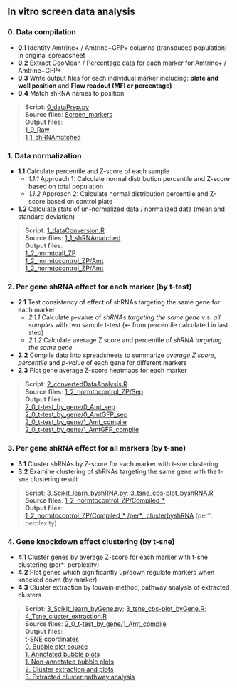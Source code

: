 ## In vitro screen data analysis
### 0. Data compilation <br/> 
* __0.1__ Identify Amtrine+ / Amtrine+GFP+ columns (transduced population) in original spreadsheet <br/>
* __0.2__ Extract GeoMean / Percentage data for each marker for Amtrine+ / Amtrine+GFP+ <br/> 
* __0.3__ Write output files for each individual marker including: __plate and well position__ and __Flow readout (MFI or percentage)__ <br/> 
* __0.4__ Match shRNA names to position <br/>

>__Script__: [0_dataPrep.py](0_Codes/0_dataPrep.py) <br/> 
__Source files__: [Screen_markers](InVitro/Megan_originaldata/Screen_markers)  <br/> 
__Output files__:  <br/>
[1_0_Raw](InVitro/1_0_Raw) <br/> 
[1_1_shRNAmatched](InVitro/1_1_shRNAmatched)

### 1. Data normalization <br/> 
* __1.1__ Calculate percentile and Z-score of each sample <br/> 
   * _1.1.1_ Approach 1: Calculate normal distribution percentile and Z-score based on total population <br/> 
   * _1.1.2_ Approach 2: Calculate normal distribution percentile and Z-score based on control plate <br/> 
* __1.2__ Calculate stats of un-normalized data / normalized data (mean and standard deviation) <br/> 
>__Script__: [1_dataConversion.R](0_Codes/1_dataConversion.R) <br/> 
__Source files__: [1_1_shRNAmatched](InVitro/1_1_shRNAmatched) <br/> 
__Output files__: <br/>
[1_2_normtoall_ZP](InVitro/1_2_normtoall_ZP) <br/> 
[1_2_normtocontrol_ZP/Amt](InVitro/1_2_normtocontrol_ZP/0_Amt) <br/>
[1_2_normtocontrol_ZP/Amt](InVitro/1_2_normtocontrol_ZP/0_AmtGFP)

### 2. Per gene shRNA effect for each marker (by t-test)
* __2.1__ Test consistency of effect of shRNAs targeting the same gene for each marker <br/> 
   * _2.1.1_ Calculate p-value of _shRNAs targeting the same gene_ v.s. _all samples_ with two sample t-test (<- from percentile calculated in last step)  <br/> 
   * _2.1.2_ Calculate average Z score and percentile of _shRNA targeting the same gene_  <br/> 
* __2.2__ Compile data into spreadsheets to summarize _average Z score_, _percentile_ and _p-value_ of each gene for different markers
* __2.3__ Plot gene average Z-score heatmaps for each marker
>__Script__: [2_convertedDataAnalysis.R](0_Codes/2_convertedDataAnalysis.R) <br/> 
__Source files__: [1_2_normtocontrol_ZP/Sep](InVitro/1_2_normtocontrol_ZP/Sep) <br/> 
__Output files__: <br/> 
[2_0_t-test_by_gene/0_Amt_sep](InVitro/2_0_t-test_by_gene/0_Amt_sep) <br/>
[2_0_t-test_by_gene/0_AmtGFP_sep](InVitro/2_0_t-test_by_gene/0_AmtGFP_sep) <br/>
[2_0_t-test_by_gene/1_Amt_compile](InVitro/2_0_t-test_by_gene/1_Amt_compile) <br/>
[2_0_t-test_by_gene/1_AmtGFP_compile](InVitro/2_0_t-test_by_gene/1_AmtGFP_compile)

### 3. Per gene shRNA effect for all markers (by t-sne)
* __3.1__ Cluster shRNAs by Z-score for each marker with t-sne clustering
* __3.2__ Examine clustering of shRNAs targeting the same gene with the t-sne clustering result
>__Script__: [3_Scikit_learn_byshRNA.py](0_Codes/3_Scikit_learn_byshRNA.py); [3_tsne_cbs-plot_byshRNA.R](0_Codes/3_tsne_cbs-plot_byshRNA.R) <br/> 
__Source files__: [1_2_normtocontrol_ZP/Compiled_* ](InVitro/1_2_normtocontrol_ZP) <br/> 
__Output files__:  <br/>
[1_2_normtocontrol_ZP/Compiled_* /per*_ clusterbyshRNA](InVitro/1_2_normtocontrol_ZP) (per*: perplexity) <br/>

### 4. Gene knockdown effect clustering (by t-sne)
* __4.1__ Cluster genes by average Z-score for each marker with t-sne clustering (per*: perplexity)
* __4.2__ Plot genes which significantly up/down regulate markers when knocked down (by marker)
* __4.3__ Cluster extraction by louvain method; pathway analysis of extracted clusters
>__Script__: [3_Scikit_learn_byGene.py](0_Codes/3_Scikit_learn_byGene.py); [3_tsne_cbs-plot_byGene.R](0_Codes/3_tsne_cbs-plot_byGene.R); [4_Tsne_cluster_extraction.R](0_Codes/4_Tsne_cluster_extraction.R)<br/> 
__Source files__: [2_0_t-test_by_gene/1_Amt_compile](InVitro/2_0_t-test_by_gene/1_Amt_compile) <br/> 
__Output files__: <br/>
[t-SNE coordinates](InVitro/2_0_t-test_by_gene/1_Amt_compile/Amt_normbycontrolZP_t-test.by.geneavg_z-score_tsne_per5.csv) <br/> 
[0. Bubble plot source](nVitro/2_0_t-test_by_gene/2_Amt_compile_cluster/0_bbplot_source) <br/> 
[1. Annotated bubble plots](InVitro/2_0_t-test_by_gene/2_Amt_compile_cluster/1_bbplot_anno) <br/> 
[1. Non-annotated bubble plots](InVitro/2_0_t-test_by_gene/2_Amt_compile_cluster/1_bbplot_plain) <br/>
[2. Cluster extraction and plots](InVitro/2_0_t-test_by_gene/2_Amt_compile_cluster/2_cluster_extraction) <br/> 
[3. Extracted cluster pathway analysis](InVitro/2_0_t-test_by_gene/2_Amt_compile_cluster/3_cluster_pathway)
